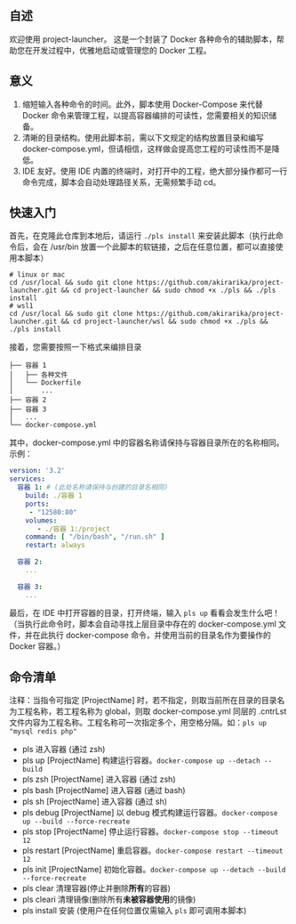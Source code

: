 ## 自述

欢迎使用 project-launcher。
这是一个封装了 Docker 各种命令的辅助脚本，帮助您在开发过程中，优雅地启动或管理您的 Docker 工程。

## 意义

1. 缩短输入各种命令的时间。此外，脚本使用 Docker-Compose 来代替 Docker 命令来管理工程，以提高容器编排的可读性，您需要相关的知识储备。
2. 清晰的目录结构。使用此脚本前，需以下文规定的结构放置目录和编写 docker-compose.yml，但请相信，这样做会提高您工程的可读性而不是降低。
3. IDE 友好。使用 IDE 内置的终端时，对打开中的工程，绝大部分操作都可一行命令完成，脚本会自动处理路径关系，无需频繁手动 cd。

## 快速入门

首先，在克隆此仓库到本地后，请运行 `./pls install` 来安装此脚本（执行此命令后，会在 /usr/bin 放置一个此脚本的软链接，之后在任意位置，都可以直接使用本脚本）
```shellscript
# linux or mac
cd /usr/local && sudo git clone https://github.com/akirarika/project-launcher.git && cd project-launcher && sudo chmod +x ./pls && ./pls install
# wsl1
cd /usr/local && sudo git clone https://github.com/akirarika/project-launcher.git && cd project-launcher/wsl && sudo chmod +x ./pls && ./pls install
```

接着，您需要按照一下格式来编排目录

```shellscript
├── 容器 1
│   ├── 各种文件
│   └── Dockerfile
│       ...
├── 容器 2
├── 容器 3
│   ...
└── docker-compose.yml
```

其中，docker-compose.yml 中的容器名称请保持与容器目录所在的名称相同。示例：

```yaml
version: '3.2'
services:
  容器 1: # (此处名称请保持与创建的目录名相同)
    build: ./容器 1
    ports:
     - "12580:80"
    volumes:
       - ./容器 1:/project
    command: [ "/bin/bash", "/run.sh" ]
    restart: always
    
  容器 2:
    ...
    
  容器 3:
    ...
```

最后，在 IDE 中打开容器的目录，打开终端，输入 `pls up` 看看会发生什么吧！
（当执行此命令时，脚本会自动寻找上层目录中存在的 docker-compose.yml 文件，并在此执行 docker-compose 命令，并使用当前的目录名作为要操作的 Docker 容器。）

## 命令清单

注释：当指令可指定 [ProjectName] 时，若不指定，则取当前所在目录的目录名为工程名称，若工程名称为 global，则取 docker-compose.yml 同层的 .cntrLst 文件内容为工程名称。工程名称可一次指定多个，用空格分隔。如：`pls up "mysql redis php"`

- pls 进入容器 (通过 zsh)
- pls up [ProjectName] 构建运行容器。`docker-compose up --detach --build`
- pls zsh [ProjectName] 进入容器 (通过 zsh)
- pls bash [ProjectName] 进入容器 (通过 bash)
- pls sh [ProjectName] 进入容器 (通过 sh)
- pls debug [ProjectName] 以 debug 模式构建运行容器。`docker-compose up --build --force-recreate`
- pls stop [ProjectName] 停止运行容器。`docker-compose stop --timeout 12`
- pls restart [ProjectName] 重启容器。`docker-compose restart --timeout 12`
- pls init [ProjectName] 初始化容器。`docker-compose up --detach --build --force-recreate`
- pls clear 清理容器(停止并删除**所有**的容器)
- pls cleari 清理镜像(删除所有**未被容器使用**的镜像)
- pls install 安装 (使用户在任何位置仅需输入 `pls` 即可调用本脚本)
